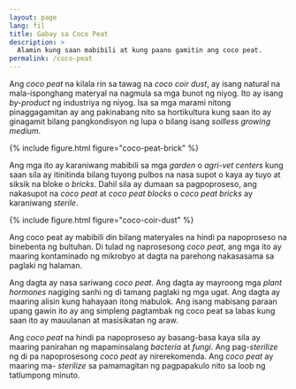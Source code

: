 ```yaml
---
layout: page
lang: fil
title: Gabay sa Coco Peat
description: >
  Alamin kung saan mabibili at kung paano gamitin ang coco peat.
permalink: /coco-peat
---
```


Ang <i lang="en">coco peat</i> na kilala rin sa tawag na <i lang="en">coco coir dust</i>,
ay isang natural na mala-isponghang materyal na nagmula sa mga bunot ng niyog.
Ito ay isang <i lang="en">by-product</i> ng industriya ng niyog. Isa sa mga marami
nitong pinaggagamitan ay ang pakinabang nito sa hortikultura kung saan ito ay
ginagamit bilang pangkondisyon ng lupa o bilang isang <i lang="en">soilless growing
medium</i>.

{% include figure.html figure="coco-peat-brick" %}

Ang mga ito ay karaniwang mabibili sa mga <i lang="en">garden</i> o <i lang="en">
agri-vet centers</i> kung saan sila ay itinitinda bilang tuyong pulbos na nasa
supot o kaya ay tuyo at siksik na bloke o <i lang="en">bricks</i>. Dahil sila ay
dumaan sa pagpoproseso, ang nakasupot na <i lang="en">coco peat</i> at
<i lang="en">coco peat blocks</i> o <i lang="en"> coco peat bricks</i> ay karaniwang
<i lang="en">sterile</i>.

{% include figure.html figure="coco-coir-dust" %}

Ang coco peat ay mabibili din bilang materyales na hindi pa napoproseso na binebenta
ng bultuhan. Di tulad ng naprosesong <i lang="en">coco peat</i>, ang mga ito ay
maaring kontaminado ng mikrobyo at dagta na parehong nakasasama sa paglaki ng
halaman.

Ang dagta ay nasa sariwang <i lang="en">coco peat</i>. Ang dagta ay mayroong
mga <i lang="en">plant hormones</i> nagiging sanhi ng di tamang paglaki ng mga
ugat. Ang dagta ay maaring alisin kung hahayaan itong mabulok. Ang isang mabisang
paraan upang gawin ito ay ang simpleng pagtambak ng coco peat sa labas kung saan
ito ay mauulanan at masisikatan ng araw.

Ang <i lang="en">coco peat</i> na hindi pa napoproseso ay basang-basa kaya sila
ay maaring panirahan ng mapaminsalang <i lang="en">bacteria</i> at <i lang="en">
fungi</i>. Ang pag-<i lang="en">sterilize</i> ng di pa napoprosesong <i lang="en">
coco peat</i> ay nirerekomenda. Ang <i lang="en">coco peat</i> ay maaring ma-<i lang="en">
sterilize</i> sa pamamagitan ng pagpapakulo nito sa loob ng tatlumpong minuto.
